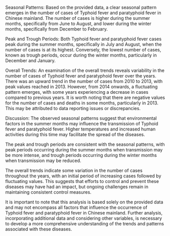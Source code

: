 Seasonal Patterns:
Based on the provided data, a clear seasonal pattern emerges in the number of cases of Typhoid fever and paratyphoid fever in Chinese mainland. The number of cases is higher during the summer months, specifically from June to August, and lower during the winter months, specifically from December to February.

Peak and Trough Periods:
Both Typhoid fever and paratyphoid fever cases peak during the summer months, specifically in July and August, when the number of cases is at its highest. Conversely, the lowest number of cases, known as trough periods, occur during the winter months, particularly in December and January.

Overall Trends:
An examination of the overall trends reveals variability in the number of cases of Typhoid fever and paratyphoid fever over the years. There was an upward trend in the number of cases from 2010 to 2013, with peak values reached in 2013. However, from 2014 onwards, a fluctuating pattern emerges, with some years experiencing a decrease in cases compared to previous years. It is worth noting that there are negative values for the number of cases and deaths in some months, particularly in 2013. This may be attributed to data reporting issues or discrepancies.

Discussion:
The observed seasonal patterns suggest that environmental factors in the summer months may influence the transmission of Typhoid fever and paratyphoid fever. Higher temperatures and increased human activities during this time may facilitate the spread of the diseases.

The peak and trough periods are consistent with the seasonal patterns, with peak periods occurring during the summer months when transmission may be more intense, and trough periods occurring during the winter months when transmission may be reduced.

The overall trends indicate some variation in the number of cases throughout the years, with an initial period of increasing cases followed by fluctuating values. This suggests that efforts to control and prevent these diseases may have had an impact, but ongoing challenges remain in maintaining consistent control measures.

It is important to note that this analysis is based solely on the provided data and may not encompass all factors that influence the occurrence of Typhoid fever and paratyphoid fever in Chinese mainland. Further analysis, incorporating additional data and considering other variables, is necessary to develop a more comprehensive understanding of the trends and patterns associated with these diseases.
